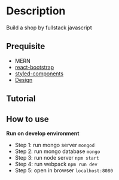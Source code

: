 # Description
Build a shop by fullstack javascript

## Prequisite
- MERN
- [react-bootstrap](https://react-bootstrap.github.io/getting-started/introduction)
- [styled-components](https://www.styled-components.com/docs/basics)
- [Design](https://drive.google.com/drive/u/0/folders/1ROrKHFKp9qzZ78mYshyw7zGe0X_7dEuO)

## Tutorial

## How to use

**Run on develop environment**
- Step 1: run mongo server `mongod`
- Step 2: run mongo database `mongo`
- Step 3: run node server `npm start`
- Step 4: run webpack `npm run dev`
- Step 5: open in browser `localhost:8080`